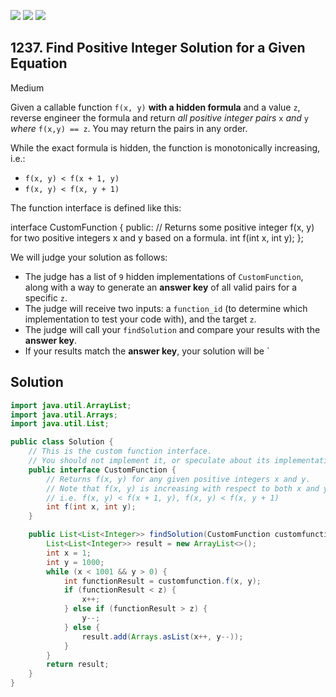 [![](https://img.shields.io/github/stars/javadev/LeetCode-in-Java?label=Stars&style=flat-square)](https://github.com/javadev/LeetCode-in-Java)
[![](https://img.shields.io/github/forks/javadev/LeetCode-in-Java?label=Fork%20me%20on%20GitHub%20&style=flat-square)](https://github.com/javadev/LeetCode-in-Java/fork)
[![](https://img.shields.io/badge/-LeetCode%20in%20Kotlin-blue?style=flat-square)](https://github.com/javadev/LeetCode-in-Kotlin)

## 1237\. Find Positive Integer Solution for a Given Equation

Medium

Given a callable function `f(x, y)` **with a hidden formula** and a value `z`, reverse engineer the formula and return _all positive integer pairs_ `x` _and_ `y` _where_ `f(x,y) == z`. You may return the pairs in any order.

While the exact formula is hidden, the function is monotonically increasing, i.e.:

*   `f(x, y) < f(x + 1, y)`
*   `f(x, y) < f(x, y + 1)`

The function interface is defined like this:

interface CustomFunction { public: // Returns some positive integer f(x, y) for two positive integers x and y based on a formula. int f(int x, int y); };

We will judge your solution as follows:

*   The judge has a list of `9` hidden implementations of `CustomFunction`, along with a way to generate an **answer key** of all valid pairs for a specific `z`.
*   The judge will receive two inputs: a `function_id` (to determine which implementation to test your code with), and the target `z`.
*   The judge will call your `findSolution` and compare your results with the **answer key**.
*   If your results match the **answer key**, your solution will be `

## Solution

```java
import java.util.ArrayList;
import java.util.Arrays;
import java.util.List;

public class Solution {
    // This is the custom function interface.
    // You should not implement it, or speculate about its implementation
    public interface CustomFunction {
        // Returns f(x, y) for any given positive integers x and y.
        // Note that f(x, y) is increasing with respect to both x and y.
        // i.e. f(x, y) < f(x + 1, y), f(x, y) < f(x, y + 1)
        int f(int x, int y);
    }

    public List<List<Integer>> findSolution(CustomFunction customfunction, int z) {
        List<List<Integer>> result = new ArrayList<>();
        int x = 1;
        int y = 1000;
        while (x < 1001 && y > 0) {
            int functionResult = customfunction.f(x, y);
            if (functionResult < z) {
                x++;
            } else if (functionResult > z) {
                y--;
            } else {
                result.add(Arrays.asList(x++, y--));
            }
        }
        return result;
    }
}
```